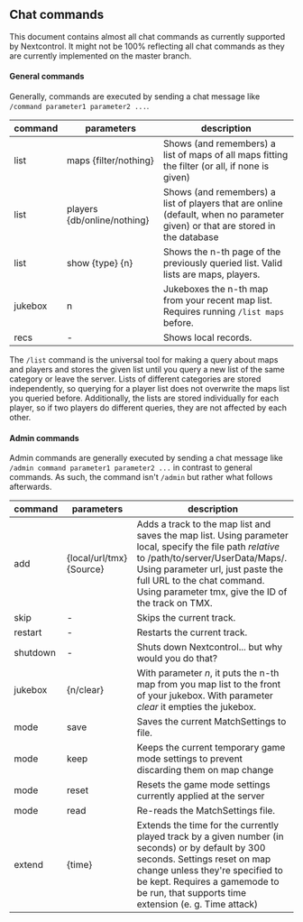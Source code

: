 ## Chat commands
This document contains almost all chat commands as currently supported by Nextcontrol. It might not be 100% reflecting all chat commands as they are currently implemented on the master branch.

#### General commands
Generally, commands are executed by sending a chat message like `/command parameter1 parameter2 ...`.

| command | parameters | description |
|---------|------------|-------------|
| list | maps {filter/nothing} | Shows (and remembers) a list of maps of all maps fitting the filter (or all, if none is given) |
| list | players {db/online/nothing} | Shows (and remembers) a list of players that are online (default, when no parameter given) or that are stored in the database |
| list | show {type} {n} | Shows the n-th page of the previously queried list. Valid lists are maps, players.
| jukebox | n | Jukeboxes the n-th map from your recent map list. Requires running `/list maps` before. |
| recs | - | Shows local records. |

The `/list` command is the universal tool for making a query about maps and players and stores the given list until you query a new list of the same category or leave the server. 
Lists of different categories are stored independently, so querying for a player list does not overwrite the maps list you queried before. 
Additionally, the lists are stored individually for each player, so if two players do different queries, they are not affected by each other. 

#### Admin commands
Admin commands are generally executed by sending a chat message like `/admin command parameter1 parameter2 ...` in contrast to general commands. 
As such, the command isn't `/admin` but rather what follows afterwards.

| command | parameters | description |
|---------|------------|-------------|
| add | {local/url/tmx} {Source} | Adds a track to the map list and saves the map list. Using parameter local, specify the file path *relative* to /path/to/server/UserData/Maps/. Using parameter url, just paste the full URL to the chat command. Using parameter tmx, give the ID of the track on TMX. |
| skip | - | Skips the current track. |
| restart | - | Restarts the current track. |
| shutdown | - | Shuts down Nextcontrol... but why would you do that? |
| jukebox | {n/clear} | With parameter *n*, it puts the n-th map from you map list to the front of your jukebox. With parameter *clear* it empties the jukebox. |
| mode | save | Saves the current MatchSettings to file. |
| mode | keep | Keeps the current temporary game mode settings to prevent discarding them on map change |
| mode | reset | Resets the game mode settings currently applied at the server|
| mode | read | Re-reads the MatchSettings file. |
| extend | {time} | Extends the time for the currently played track by a given number (in seconds) or by default by 300 seconds. Settings reset on map change unless they're specified to be kept. Requires a gamemode to be run, that supports time extension (e. g. Time attack) |
